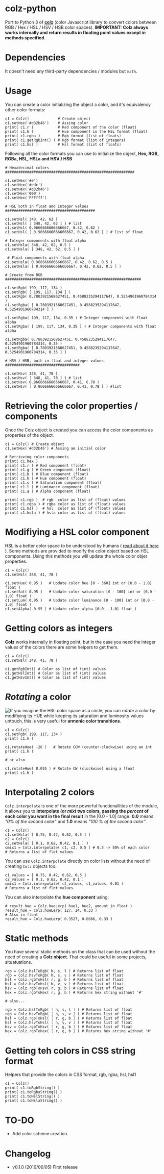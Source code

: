 # colz-python
Port to Python 3 of **[colz](https://github.com/carloscabo/colz)** (color Javascript library to convert colors between RGB / Hex / HSL / HSV / HSB color spaces). **IMPORTANT: Colz always works internally and return results in floating point values except in methods specified.**

# Dependencies
It doesn't need any third-party dependencies / modules but `math`.

# Usage
You can create a color initializing the object a color, and it's equivalency other color formats:

````Python3
c1 = Colz()             # Create object
c1.setHex('#d32b46')    # Assing color
print( c1.r )           # Red component of the color (float)
print( c1.h )           # Hue component in the HSL format (float)
print( c1.rgba )        # Rgb format (list of floats)
print( c1.getRgbInt() ) # Rgb format (list of integers)
print( c1.hsl )         # Hsl format (list of floats)
````

Following all the color formats you can use to initialize the object, **Hex, RGB, RGBa, HSL, HSLa and HSV / HSB**

````Python3
# Hexadecimal colors ###########################################################

c1.setHex('#e')
c1.setHex('#edc')
c1.setHex('#d32b46')
c1.setHex('000')
c1.setHex('FFFfff')

# HSL both in float and integer values #########################################

c1.setHsl( 348, 42, 62 )
c1.setHsl( [ 348, 42, 62 ] ) # list
c1.setHsl( 0.9666666666666667, 0.42, 0.62 )
c1.setHsl( [ 0.9666666666666667, 0.42, 0.62 ] ) # list of float

# Integer components with float alpha
c1.setHsla( 348, 42, 62, 0.5 )
c1.setHsla( [ 348, 42, 62, 0.5 ] )

 # Float components with float alpha
c1.setHsla( 0.9666666666666667, 0.42, 0.62, 0.5 )
c1.setHsla( [ 0.9666666666666667, 0.42, 0.62, 0.5 ] )

# Create from RGB ##############################################################

c1.setRgb( 199, 117, 134 )
c1.setRgb( [ 199, 117, 134 ] )
c1.setRgb( 0.7803921568627451, 0.4588235294117647, 0.5254901960784314 )
c1.setRgba( [ 0.7803921568627451, 0.4588235294117647, 0.5254901960784314 ] )

c1.setRgba( 199, 117, 134, 0.35 ) # Integer components with float alpha
c1.setRgba( [ 199, 117, 134, 0.35 ] ) # Integer components with float alpha

c1.setRgba( 0.7803921568627451, 0.4588235294117647, 0.5254901960784314, 0.35 )
c1.setRgba( [ 0.7803921568627451, 0.4588235294117647, 0.5254901960784314, 0.35 ] )

# HSV / HSB, both in float and integer values ##################################

c1.setHsv( 348, 41, 78 )
c1.setHsv( [ 348, 41, 78 ] ) # list
c1.setHsv( 0.9666666666666667, 0.41, 0.78 )
c1.setHsv( [ 0.9666666666666667, 0.41, 0.78 ] ) #list
````

# Retrieving the color properties / components
Once the Colz object is created you can access the color components as properties of the object.

````Python3
c1 = Colz() # Create object
c1.setHex('#d32b46') # Assing an initial color

# Retrieving color components
print( c1.hex )
print( c1.r ) # Red component (float)
print( c1.g ) # Green component (float)
print( c1.b ) # Blue component (float)
print( c1.h ) # Hue component (float)
print( c1.s ) # Saturation component (float)
print( c1.l ) # Luminance component (float)
print( c1.a ) # Alpha component (float)

print( c1.rgb )  # rgb  color as list of (float) values
print( c1.rgba ) # rgba color as list of (float) values
print( c1.hsl )  # hsl  color as list of (float) values
print( c1.hsla ) # hsla color as list of (float) values
````

# Modifiying a HSL color component
HSL is a better color space to be understood by humans ( [read about it here](https://en.wikipedia.org/wiki/HSL_and_HSV) ). Some methods are provided to modify the color object based on HSL components. Using this methods you will update the whole color objet properties.

````Python3
c1 = Colz()
c1.setHsl( 348, 41, 78 )

c1.setHue( 0.95 )   # Update color hue [0 - 360] int or [0.0 - 1.0] float )
c1.setSat( 0.95 )   # Update color saturation [0 - 100] int or [0.0 - 1.0] float )
c1.setLum( 0.95 )   # Update color luminance [0 - 100] int or [0.0 - 1.0] float )
c1.setAlpha( 0.95 ) # Update color alpha [0.0 - 1.0] float )
````

# Getting colors as integers
**Colz** works internally in floating point, but in the case you need the integer values of the colors there are some helpers to get them.

````Python3
c1 = Colz()
c1.setHsl( 348, 41, 78 )

c1.getRgbInt() # Color as list of (int) values
c1.getHslInt() # Color as list of (int) values
c1.getHsvInt() # Color as list of (int) values
````

# _Rotating_ a color
<img src="img/hue_wheel.jpg" style="float:left">If you imagine the HSL color space as a circle, you can _rotate_ a color by modifiying its HUE while keeping its saturation and luminosity values untouch, this is very useful for **armonic color transitions**.

````Python3
c1 = Colz()
c1.setRgb( 199, 117, 134 )
print( c1.h )

c1.rotateHue( -20 )   # Rotate CCW (counter-clockwise) using an int
print( c1.h )

# or also

c1.rotateHue( 0.055 ) # Rotate CW (clockwise) using a float
print( c1.h )
````

# Interpotaling 2 colors
`Colz.interpolate` is one of the more powerful functionallities of the module, it allows you to **interpolate (or _mix_) two colors, passing the _percent_ of each color you want in the final result** in the [0.0 - 1.0] range. **0.0** means _"0% of the second color"_ and **1.0** means _"100 % of the second color"_.

````Python3
c1 = Colz()
c1.setHsla( [ 0.75, 0.42, 0.62, 0.5 ] )
c2 = Colz()
c2.setHsla( [ 0.1, 0.62, 0.42, 0.1 ] )
cmix1 = Colz.interpolate( c1, c2, 0.5 ) # 0.5 -> 50% of each color
# Returns a list of flot values
````

You can use `Colz.interpolate` directly on color lists without the need of creating `Colz` objects too.

````
c1_values = [ 0.75, 0.42, 0.62, 0.5 ]
c2_values = [ 0.1, 0.62, 0.42, 0.1 ]
cmix1 = Colz.interpolate( c2_values, c1_values, 0.01 )
# Returns a list of flot values
````

You can also interpolate the **hue component** using:

````Python3
# result_hue = Colz.hueLerp( hue1, hue2, amount_in_float )
result_hue = Colz.hueLerp( 127, 24, 0.33 )
# Also in float
result_hue = Colz.hueLerp( 0.3527, 0.0666, 0.33 )
````

# Static methods
You have several static methods on the class that can be used without the need of creating a **Colz object**. That could be useful in some projects, situatuations.

````Python3
rgb = Colz.hslToRgb( h, s, l ) # Returns list of float
rgb = Colz.hsvToRgb( h, s, v ) # Returns list of float
hsl = Colz.rgbToHsl( r, g, b ) # Returns list of float
hsl = Colz.hsvToHsl( h, v, v ) # Returns list of float
hsv = Colz.rgbToHsv( r, g, b ) # Returns list of float
hex = Colz.rgbToHex( r, g, b ) # Returns hex string without '#'

# also...

rgb = Colz.hslToRgb( [ h, s, l ] ) # Returns list of float
rgb = Colz.hsvToRgb( [ h, s, v ] ) # Returns list of float
hsl = Colz.rgbToHsl( [ r, g, b ] ) # Returns list of float
hsl = Colz.hsvToHsl( [ h, v, v ] ) # Returns list of float
hsv = Colz.rgbToHsv( [ r, g, b ] ) # Returns list of float
hex = Colz.rgbToHex( [ r, g, b ] ) # Returns hex string without '#'
````

# Getting teh colors in CSS string format
Helpers that provide the colors in CSS format, rgb, rgba, hsl, hsl1
````Python3
c1 = Colz()
print( c1.toRgbString() )
print( c1.toRgbaString() )
print( c1.toHslString() )
print( c1.toHslaString() )
````

# TO-DO
* Add color scheme creation.

# Changelog
* v0.1.0 (2016/06/05) First release
